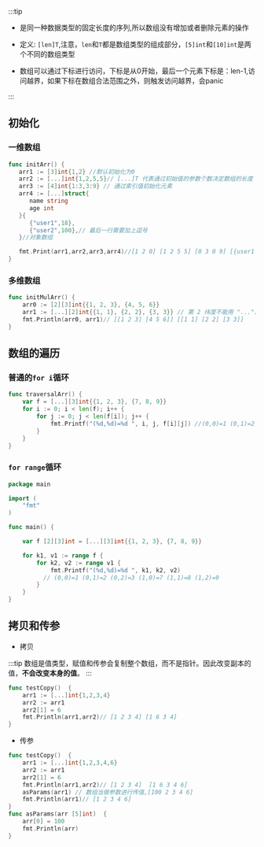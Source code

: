 
:::tip
-  是同一种数据类型的固定长度的序列,所以数组没有增加或者删除元素的操作
-  定义: `[len]T`,注意，`len`和`T`都是数组类型的组成部分，`[5]int`和`[10]int`是两个不同的数组类型

- 数组可以通过下标进行访问，下标是从0开始，最后一个元素下标是：len-1,访问越界，如果下标在数组合法范围之外，则触发访问越界，会panic

:::

## 初始化

### 一维数组

```go
func initArr() {
   arr1 := [3]int{1,2} //默认初始化为0
   arr2 := [...]int{1,2,5,5}// [...]T 代表通过初始值的参数个数决定数组的长度
   arr3 := [4]int{1:3,3:9} // 通过索引值初始化元素
   arr4 := [...]struct{
      name string
      age int
   }{
      {"user1",18},
      {"user2",100},// 最后一行需要加上逗号
   }//对象数组

   fmt.Print(arr1,arr2,arr3,arr4)//[1 2 0] [1 2 5 5] [0 3 0 9] [{user1 18} {user2 100}]
}
```

### 多维数组

```go
func initMulArr() {
	arr0 := [2][3]int{{1, 2, 3}, {4, 5, 6}}
	arr1 := [...][2]int{{1, 1}, {2, 2}, {3, 3}} // 第 2 纬度不能用 "..."。
	fmt.Println(arr0, arr1)// [[1 2 3] [4 5 6]] [[1 1] [2 2] [3 3]]
}
```

## 数组的遍历

### 普通的`for i`循环

```go
func traversalArr() {
	var f = [...][3]int{{1, 2, 3}, {7, 8, 9}}
	for i := 0; i < len(f); i++ {
		for j := 0; j < len(f[i]); j++ {
			fmt.Printf("(%d,%d)=%d ", i, j, f[i][j]) //(0,0)=1 (0,1)=2 (0,2)=3 (1,0)=7 (1,1)=8 (1,2)=9
		}
	}
}
```

### `for range`循环

```go
package main

import (
    "fmt"
)

func main() {

    var f [2][3]int = [...][3]int{{1, 2, 3}, {7, 8, 9}}

    for k1, v1 := range f {
        for k2, v2 := range v1 {
            fmt.Printf("(%d,%d)=%d ", k1, k2, v2)
          // (0,0)=1 (0,1)=2 (0,2)=3 (1,0)=7 (1,1)=8 (1,2)=9
        }
    }
}
```



## 拷贝和传参

- 拷贝

:::tip
数组是值类型，赋值和传参会复制整个数组，而不是指针。因此改变副本的值，**不会改变本身的值**。
:::

```go
func testCopy()  {
	arr1 := [...]int{1,2,3,4}
	arr2 := arr1
	arr2[1] = 6
	fmt.Println(arr1,arr2)// [1 2 3 4] [1 6 3 4]
}
```

- 传参

```go
func testCopy()  {
	arr1 := [...]int{1,2,3,4,6}
	arr2 := arr1
	arr2[1] = 6
	fmt.Println(arr1,arr2)// [1 2 3 4]  [1 6 3 4 6]
	asParams(arr1) // 数组当做参数进行传值,[100 2 3 4 6]
	fmt.Println(arr1)// [1 2 3 4 6]
}
func asParams(arr [5]int)  {
	arr[0] = 100
	fmt.Println(arr)
}
```

